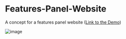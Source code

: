 # Features-Panel-Website
A concept for a features panel website ([Link to the Demo](https://kooroshoo.github.io/Features-Panel-Website/))

![image](https://user-images.githubusercontent.com/26629624/158071655-e9525db5-042a-47bf-94f2-f23ed4420308.png)

